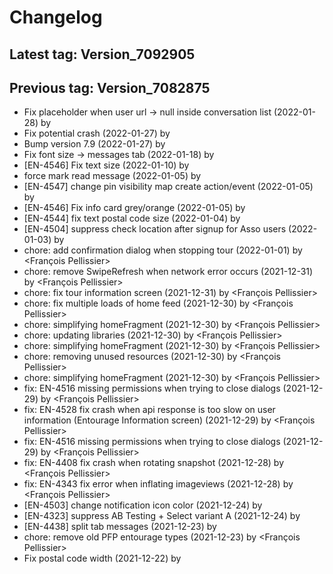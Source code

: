 # Changelog
## Latest tag: Version_7092905
## Previous tag: Version_7082875
* Fix placeholder when user url -> null  inside conversation list (2022-01-28) by <Jr>
* Fix potential crash (2022-01-27) by <Jr>
* Bump version 7.9 (2022-01-27) by <Jr>
* Fix font size -> messages tab (2022-01-18) by <Jr>
* [EN-4546] Fix text size (2022-01-10) by <Jr>
* force mark read message (2022-01-05) by <Jr>
* [EN-4547] change pin visibility map create action/event (2022-01-05) by <Jr>
* [EN-4546] Fix info card grey/orange (2022-01-05) by <Jr>
* [EN-4544] fix text postal code size (2022-01-04) by <Jr>
* [EN-4504] suppress check location after signup for Asso users (2022-01-03) by <Jr>
* chore: add confirmation dialog when stopping tour (2022-01-01) by <François Pellissier>
* chore: remove SwipeRefresh when network error occurs (2021-12-31) by <François Pellissier>
* chore: fix tour information screen (2021-12-31) by <François Pellissier>
* chore: fix multiple loads of home feed (2021-12-30) by <François Pellissier>
* chore: simplifying homeFragment (2021-12-30) by <François Pellissier>
* chore: updating libraries (2021-12-30) by <François Pellissier>
* chore: simplifying homeFragment (2021-12-30) by <François Pellissier>
* chore: removing unused resources (2021-12-30) by <François Pellissier>
* chore: simplifying homeFragment (2021-12-30) by <François Pellissier>
* fix: EN-4516 missing permissions when trying to close dialogs (2021-12-29) by <François Pellissier>
* fix: EN-4528 fix crash when api response is too slow on user information (Entourage Information screen) (2021-12-29) by <François Pellissier>
* fix: EN-4516 missing permissions when trying to close dialogs (2021-12-29) by <François Pellissier>
* fix: EN-4408 fix crash when rotating snapshot (2021-12-28) by <François Pellissier>
* fix: EN-4343 fix error when inflating imageviews (2021-12-28) by <François Pellissier>
* [EN-4503] change notification icon color (2021-12-24) by <Jr>
* [EN-4323] suppress AB Testing + Select variant A (2021-12-24) by <Jr>
* [EN-4438] split tab messages (2021-12-23) by <Jr>
* chore: remove old PFP entourage types (2021-12-23) by <François Pellissier>
* Fix postal code width (2021-12-22) by <Jr>
